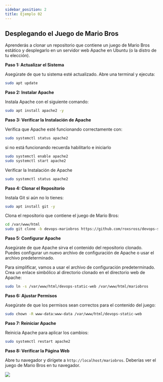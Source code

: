 ```yaml
---
sidebar_position: 2
title: Ejemplo 02
---
```


## Desplegando el Juego de Mario Bros

Aprenderás a clonar un repositorio que contiene un juego de Mario Bros estático y desplegarlo en un servidor web Apache en Ubuntu (o la distro de tu elección). 

**Paso 1: Actualizar el Sistema**

Asegúrate de que tu sistema esté actualizado. Abre una terminal y ejecuta:

```bash
sudo apt update
```

**Paso 2: Instalar Apache**

Instala Apache con el siguiente comando:

```bash
sudo apt install apache2 -y
```

**Paso 3: Verificar la Instalación de Apache**

Verifica que Apache esté funcionando correctamente con:

```bash
sudo systemctl status apache2
```

si no está funcionando recuerda habilitarlo e iniciarlo

```bash
sudo systemctl enable apache2
sudo systemctl start apache2
```

Verificar la Instalación de Apache

```bash
sudo systemctl status apache2
```


**Paso 4: Clonar el Repositorio**

Instala Git si aún no lo tienes:

```bash
sudo apt install git -y
```

Clona el repositorio que contiene el juego de Mario Bros:

```bash
cd /var/www/html
sudo git clone -b devops-mariobros https://github.com/roxsross/devops-static-web.git
```

**Paso 5: Configurar Apache**

Asegúrate de que Apache sirva el contenido del repositorio clonado. Puedes configurar un nuevo archivo de configuración de Apache o usar el archivo predeterminado.

Para simplificar, vamos a usar el archivo de configuración predeterminado. Crea un enlace simbólico al directorio clonado en el directorio web de Apache:

```bash
sudo ln -s /var/www/html/devops-static-web /var/www/html/mariobros
```

**Paso 6: Ajustar Permisos**

Asegúrate de que los permisos sean correctos para el contenido del juego:

```bash
sudo chown -R www-data:www-data /var/www/html/devops-static-web
```

**Paso 7: Reiniciar Apache**

Reinicia Apache para aplicar los cambios:

```bash
sudo systemctl restart apache2
```

**Paso 8: Verificar la Página Web**

Abre tu navegador y dirígete a `http://localhost/mariobros`. Deberías ver el juego de Mario Bros en tu navegador.

![](../../../static/images/web-02.png)

